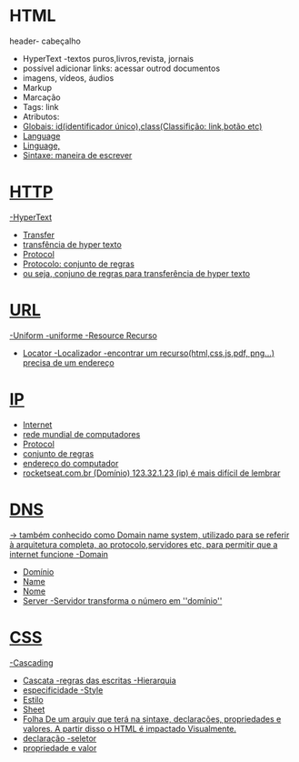 # HTML
header- cabeçalho

- HyperText
  -textos puros,livros,revista, jornais
- possível adicionar links: acessar outrod documentos
- imagens, vídeos, áudios
- Markup
- Marcação
- Tags: <a> link </a>
- Atributos: <a href= "https://rocketseat.com.br">
- Globais: id(identificador único),class(Classifição: link,botão etc)
- Language
- Linguage,
- Sintaxe: maneira de escrever

# HTTP
-HyperText
- Transfer
- transfência de hyper texto
- Protocol
- Protocolo: conjunto de regras 
- ou seja, conjuno de regras para transferência de hyper texto

# URL
-Uniform
-uniforme
-Resource
Recurso
- Locator 
-Localizador
-encontrar um recurso(html,css,js,pdf, png...) precisa de um endereço

# IP
- Internet
 - rede mundial de computadores 
- Protocol
 - conjunto de regras 
 - endereço do computador 
 - rocketseat.com.br (Domínio)
123.32.1.23 (ip) é mais difícil de lembrar 

# DNS 
-> também conhecido como Domain name system, utilizado para se referir à arquitetura completa, ao protocolo,servidores etc, para permitir que a internet funcione
-Domain
 - Domínio
- Name
 - Nome
- Server
 -Servidor
transforma o número em ''domínio''

# CSS
-Cascading
 - Cascata
 -regras das escritas 
 -Hierarquia 
 - especificidade
 -Style
 - Estilo
 - Sheet 
 - Folha 
 De um arquiv que terá na sintaxe, declarações, propriedades e valores. 
 A partir disso o HTML é impactado Visualmente.
 - declaração
 -seletor 
 - propriedade e valor